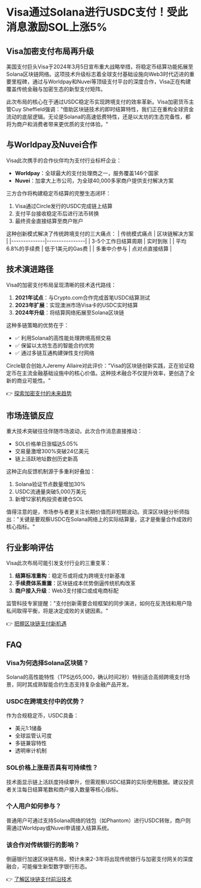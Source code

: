 # Visa通过Solana进行USDC支付！受此消息激励SOL上涨5%

## Visa加密支付布局再升级

美国支付巨头Visa于2024年3月5日宣布重大战略举措，将稳定币结算功能拓展至Solana区块链网络。这项技术升级标志着全球支付基础设施向Web3时代迈进的重要里程碑，通过与Worldpay和Nuvei等顶级支付平台的深度合作，Visa正在构建覆盖传统金融与加密生态的新型支付矩阵。

此次布局的核心在于通过USDC稳定币实现跨境支付的效率革新。Visa加密货币主管Cuy Sheffield强调："借助区块链技术的即时结算特性，我们正在重构全球资金流动的底层逻辑。无论是Solana的高速低费特性，还是以太坊的生态完备性，都将为商户和消费者带来更优质的支付体验。"

## 与Worldpay及Nuvei合作

Visa此次携手的合作伙伴均为支付行业标杆企业：
- **Worldpay**：全球最大的支付处理商之一，服务覆盖146个国家
- **Nuvei**：加拿大上市公司，为全球40,000多家商户提供支付解决方案

三方合作将构建稳定币结算的完整生态闭环：
1. Visa通过Circle发行的USDC完成链上结算
2. 支付平台接收稳定币后进行法币转换
3. 最终资金直接结算至商户账户

这种创新模式解决了传统跨境支付的三大痛点：
| 传统模式痛点 | 区块链解决方案 |
|--------------|----------------|
| 3-5个工作日结算周期 | 实时到账 |
| 平均6.8%的手续费 | 低于1美元的Gas费 |
| 多重中介参与 | 点对点直接结算 |

## 技术演进路径

Visa的加密支付布局呈现清晰的技术迭代路线：
1. **2021年试点**：与Crypto.com合作完成首笔USDC结算测试
2. **2023年扩展**：实现澳洲市场Visa卡的USDC实时结算
3. **2024年升级**：将结算网络拓展至Solana区块链

这种多链策略的优势在于：
- ✅ 利用Solana的高性能处理跨境高频交易
- ✅ 保留以太坊生态的智能合约优势
- ✅ 通过多链互通构建弹性支付网络

Circle联合创始人Jeremy Allaire对此评价："Visa的区块链创新实践，正在验证稳定币在主流金融基础设施中的核心价值。这种技术融合不仅提升效率，更创造了全新的商业可能性。"

👉 [探索加密支付的未来趋势](https://bit.ly/okx_welcome)

## 市场连锁反应

重大技术突破往往伴随市场波动，此次合作消息直接推动：
- SOL价格单日涨幅达5.05%
- 交易量激增300%突破24亿美元
- 链上活跃地址数创历史新高

这种正向反馈机制源于多重利好叠加：
1. Solana验证节点数量增加30%
2. USDC流通量突破5,000万美元
3. 新增12家机构投资者建仓SOL

值得注意的是，市场参与者更关注长期价值而非短期波动。资深区块链分析师指出："关键是要观察USDC在Solana网络上的实际结算量，这才是衡量合作成效的核心指标。"

## 行业影响评估

Visa此次布局可能引发支付行业的三重变革：
1. **结算标准重构**：稳定币或将成为跨境支付新基准
2. **手续费体系重置**：区块链成本优势倒逼传统机构改革
3. **商户接入升级**：Web3支付接口或成电商标配

监管科技专家提醒："支付创新需要合规框架的同步演进，如何在反洗钱和用户隐私间取得平衡，将是决定成败的关键因素。"

👉 [把握区块链支付新机遇](https://bit.ly/okx_welcome)

## FAQ

### Visa为何选择Solana区块链？
Solana的高性能特性（TPS达65,000，确认时间2秒）特别适合高频跨境支付场景，同时其成熟智能合约生态支持复杂金融产品开发。

### USDC在跨境支付中的优势？
作为合规稳定币，USDC具备：
- 美元1:1储备
- 全球监管认可度
- 多链兼容特性
- 透明审计机制

### SOL价格上涨是否具有可持续性？
技术面显示链上活跃度持续攀升，但需观察USDC结算的实际使用数据。建议投资者关注每日结算笔数和商户接入数量等核心指标。

### 个人用户如何参与？
普通用户可通过支持Solana网络的钱包（如Phantom）进行USDC转账，商户则需通过Worldpay或Nuvei申请接入结算系统。

### 该合作对传统银行的影响？
倒逼银行加速区块链布局，预计未来2-3年将出现传统银行与加密支付网关的深度融合，可能催生新型数字银行形态。

👉 [了解区块链支付前沿技术](https://bit.ly/okx_welcome)